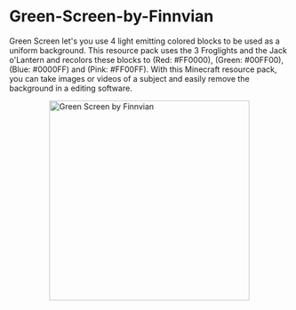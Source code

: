 # Green-Screen-by-Finnvian
Green Screen let's you use 4 light emitting colored blocks to be used as a uniform background. This resource pack uses the 3 Froglights and the Jack o'Lantern and recolors these blocks to (Red: #FF0000), (Green: #00FF00), (Blue: #0000FF) and (Pink: #FF00FF). With this Minecraft resource pack, you can take images or videos of a subject and easily remove the background in a editing software.

<img src="https://github.com/user-attachments/assets/8b82989f-f51b-4fba-8a20-e8c03ef48b1f" alt="Green Screen by Finnvian" width="360" height="360" style="display: block; margin: 0 auto;">
